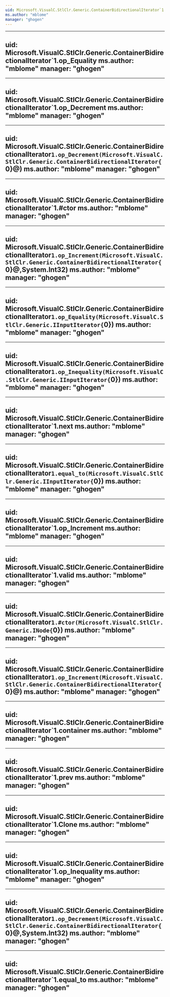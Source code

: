 ```yaml
---
uid: Microsoft.VisualC.StlClr.Generic.ContainerBidirectionalIterator`1
ms.author: "mblome"
manager: "ghogen"
---
```


---
uid: Microsoft.VisualC.StlClr.Generic.ContainerBidirectionalIterator`1.op_Equality
ms.author: "mblome"
manager: "ghogen"
---

---
uid: Microsoft.VisualC.StlClr.Generic.ContainerBidirectionalIterator`1.op_Decrement
ms.author: "mblome"
manager: "ghogen"
---

---
uid: Microsoft.VisualC.StlClr.Generic.ContainerBidirectionalIterator`1.op_Decrement(Microsoft.VisualC.StlClr.Generic.ContainerBidirectionalIterator{`0}@)
ms.author: "mblome"
manager: "ghogen"
---

---
uid: Microsoft.VisualC.StlClr.Generic.ContainerBidirectionalIterator`1.#ctor
ms.author: "mblome"
manager: "ghogen"
---

---
uid: Microsoft.VisualC.StlClr.Generic.ContainerBidirectionalIterator`1.op_Increment(Microsoft.VisualC.StlClr.Generic.ContainerBidirectionalIterator{`0}@,System.Int32)
ms.author: "mblome"
manager: "ghogen"
---

---
uid: Microsoft.VisualC.StlClr.Generic.ContainerBidirectionalIterator`1.op_Equality(Microsoft.VisualC.StlClr.Generic.IInputIterator{`0})
ms.author: "mblome"
manager: "ghogen"
---

---
uid: Microsoft.VisualC.StlClr.Generic.ContainerBidirectionalIterator`1.op_Inequality(Microsoft.VisualC.StlClr.Generic.IInputIterator{`0})
ms.author: "mblome"
manager: "ghogen"
---

---
uid: Microsoft.VisualC.StlClr.Generic.ContainerBidirectionalIterator`1.next
ms.author: "mblome"
manager: "ghogen"
---

---
uid: Microsoft.VisualC.StlClr.Generic.ContainerBidirectionalIterator`1.equal_to(Microsoft.VisualC.StlClr.Generic.IInputIterator{`0})
ms.author: "mblome"
manager: "ghogen"
---

---
uid: Microsoft.VisualC.StlClr.Generic.ContainerBidirectionalIterator`1.op_Increment
ms.author: "mblome"
manager: "ghogen"
---

---
uid: Microsoft.VisualC.StlClr.Generic.ContainerBidirectionalIterator`1.valid
ms.author: "mblome"
manager: "ghogen"
---

---
uid: Microsoft.VisualC.StlClr.Generic.ContainerBidirectionalIterator`1.#ctor(Microsoft.VisualC.StlClr.Generic.INode{`0})
ms.author: "mblome"
manager: "ghogen"
---

---
uid: Microsoft.VisualC.StlClr.Generic.ContainerBidirectionalIterator`1.op_Increment(Microsoft.VisualC.StlClr.Generic.ContainerBidirectionalIterator{`0}@)
ms.author: "mblome"
manager: "ghogen"
---

---
uid: Microsoft.VisualC.StlClr.Generic.ContainerBidirectionalIterator`1.container
ms.author: "mblome"
manager: "ghogen"
---

---
uid: Microsoft.VisualC.StlClr.Generic.ContainerBidirectionalIterator`1.prev
ms.author: "mblome"
manager: "ghogen"
---

---
uid: Microsoft.VisualC.StlClr.Generic.ContainerBidirectionalIterator`1.Clone
ms.author: "mblome"
manager: "ghogen"
---

---
uid: Microsoft.VisualC.StlClr.Generic.ContainerBidirectionalIterator`1.op_Inequality
ms.author: "mblome"
manager: "ghogen"
---

---
uid: Microsoft.VisualC.StlClr.Generic.ContainerBidirectionalIterator`1.op_Decrement(Microsoft.VisualC.StlClr.Generic.ContainerBidirectionalIterator{`0}@,System.Int32)
ms.author: "mblome"
manager: "ghogen"
---

---
uid: Microsoft.VisualC.StlClr.Generic.ContainerBidirectionalIterator`1.equal_to
ms.author: "mblome"
manager: "ghogen"
---
